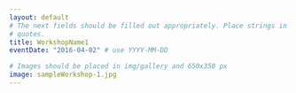 ```yaml
---
layout: default
# The next fields should be filled out appropriately. Place strings in double
# quotes.
title: WorkshopName1
eventDate: "2016-04-02" # use YYYY-MM-DD

# Images should be placed in img/gallery and 650x350 px 
image: sampleWorkshop-1.jpg
---
```

